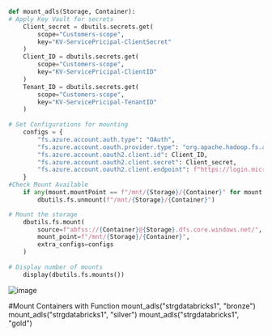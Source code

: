 

````python
def mount_adls(Storage, Container):
# Apply Key Vault for secrets
    Client_secret = dbutils.secrets.get(
        scope="Customers-scope", 
        key="KV-ServicePricipal-ClientSecret"
    )
    Client_ID = dbutils.secrets.get(
        scope="Customers-scope", 
        key="KV-ServicePricipal-ClientID"
    )
    Tenant_ID = dbutils.secrets.get(
        scope="Customers-scope", 
        key="KV-ServicePricipal-TenantID"
    )
    
# Set Configurations for mounting    
    configs = {
        "fs.azure.account.auth.type": "OAuth",
        "fs.azure.account.oauth.provider.type": "org.apache.hadoop.fs.azurebfs.oauth2.ClientCredsTokenProvider",
        "fs.azure.account.oauth2.client.id": Client_ID,
        "fs.azure.account.oauth2.client.secret": Client_secret,
        "fs.azure.account.oauth2.client.endpoint": f"https://login.microsoftonline.com/{Tenant_ID}/oauth2/token"
    }
#Check Mount Available
    if any(mount.mountPoint == f"/mnt/{Storage}/{Container}" for mount in dbutils.fs.mounts()):
        dbutils.fs.unmount(f"/mnt/{Storage}/{Container}")

# Mount the storage
    dbutils.fs.mount(
        source=f"abfss://{Container}@{Storage}.dfs.core.windows.net/",
        mount_point=f"/mnt/{Storage}/{Container}",
        extra_configs=configs
    )
    
# Display number of mounts
    display(dbutils.fs.mounts())
````

![image](https://github.com/user-attachments/assets/6120f5d5-4590-4287-9ec9-6c6caf5d8b7b)

#Mount Containers with Function
mount_adls("strgdatabricks1", "bronze")
mount_adls("strgdatabricks1", "silver")
mount_adls("strgdatabricks1", "gold")
